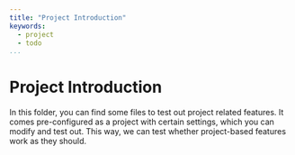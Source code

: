 ```yaml
---
title: "Project Introduction"
keywords:
  - project
  - todo
...
```


# Project Introduction

In this folder, you can find some files to test out project related features. It comes pre-configured as a project with certain settings, which you can modify and test out. This way, we can test whether project-based features work as they should.
